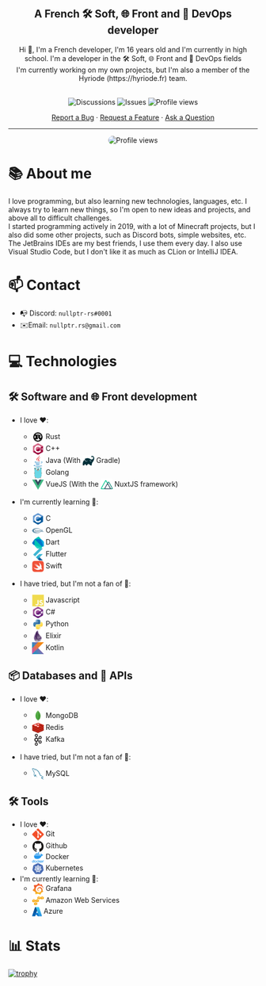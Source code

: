
<h2 align="center">A French 🛠️ Soft, 🌐 Front and 🧭 DevOps developer</h2>

<div align="center">Hi 👋, I'm a French developer, I'm 16 years old and I'm currently in high school. I'm a developer in the 🛠️ Soft, 🌐 Front and 🧭 DevOps fields</div>
<div align="center">I'm currently working on my own projects, but I'm also a member of the Hyriode (https://hyriode.fr) team.</div>

<br>

<p align="center">
  <img src="https://img.shields.io/github/discussions/Yggdrasil80/YggTools?label=Discussions&logo=Github" alt="Discussions">
  <img src="https://img.shields.io/github/issues-raw/Yggdrasil80/YggTools?label=Issues&logo=Github" alt="Issues">
  <img src="https://komarev.com/ghpvc/?username=nullptr-rs&color=blue&label=Profile%20views&style=flat" alt="Profile views">

<div align="center">
  <a href="https://github.com/nullptr-rs/nullptr-rs/issues/new?assignees=&labels=bug&template=BUG_REPORT.md&title=bug%3A+">Report a Bug</a>
  ·
  <a href="https://github.com/nullptr-rs/nullptr-rs/discussions/new?assignees=&labels=enhancement&title=feat%3A+">Request a Feature</a>
  ·
  <a href="https://github.com/nullptr-rs/nullptr-rs/discussions/new?assignees=&labels=help%20wanted&title=ask%3A+">Ask a Question</a>
</div>

---

<p align="center">
  <img src="profile-3d-contrib/profile-season-animate.svg" alt="Profile views" width="500" style="border-radius:20px">
</p>

# 📚 About me

I love programming, but also learning new technologies, languages, etc. I always try to learn new things, so I'm open to new ideas and projects, and above all to difficult challenges.<br>
I started programming actively in 2019, with a lot of Minecraft projects, but I also did some other projects, such as Discord bots, simple websites, etc.<br>
The JetBrains IDEs are my best friends, I use them every day. I also use Visual Studio Code, but I don't like it as much as CLion or IntelliJ IDEA. 

# 📫 Contact
- 📭 Discord: `nullptr-rs#0001`
- ✉️Email: `nullptr.rs@gmail.com`

# 💻 Technologies

## 🛠️ Software and 🌐 Front development
- I love ❤️: 
  - <img align="center" width="24" alt="Rust" src="images/rust.png"/> Rust
  - <img align="center" width="24" alt="C++" src="images/cpp.png"/> C++
  - <img align="center" width="24" alt="Java" src="images/java.png"/> Java (With <img align="center" width="24" alt="Gradle" src="images/gradle.png"/> Gradle)
  - <img align="center" width="24" alt="Go" src="images/go.png"/> Golang
  - <img align="center" width="24" alt="VueJS" src="images/vuejs.png"/> VueJS (With the <img align="center" width="24" alt="NuxtJS" src="images/nuxtjs.png"/> NuxtJS framework)
  
- I'm currently learning 📖:
  - <img align="center" width="24" alt="C" src="images/c.png"/> C
  - <img align="center" width="24" alt="OpenGL" src="images/opengl.png"/> OpenGL
  - <img align="center" width="24" alt="Dart" src="images/dart.png"/> Dart
  - <img align="center" width="24" alt="Flutter" src="images/flutter.png"/> Flutter
  - <img align="center" width="24" alt="Swift" src="images/swift.png"/> Swift

  
- I have tried, but I'm not a fan of 🤔:
  - <img align="center" width="24" alt="JS" src="images/javascript.png"/> Javascript 
  - <img align="center" width="24" alt="CSharp" src="images/csharp.png"/> C#
  - <img align="center" width="24" alt="Python" src="images/python.png"/> Python
  - <img align="center" width="24" alt="Elixir" src="images/elixir.png"/> Elixir
  - <img align="center" width="24" alt="Kotlin" src="images/kotlin.png"/> Kotlin

## 📦 Databases and 🔌 APIs
- I love ❤️:
  - <img align="center" width="24" alt="Mongo" src="images/mongodb.png"/> MongoDB
  - <img align="center" width="24" alt="Redis" src="images/redis.png"/> Redis
  - <img align="center" width="24" alt="Kafka" src="images/kafka.png"/> Kafka

- I have tried, but I'm not a fan of 🤔:
  - <img align="center" width="24" alt="MySQL" src="images/mysql.png"/> MySQL

## 🛠️ Tools
- I love ❤️:
  - <img align="center" width="24" alt="Git" src="images/git.png"/> Git
  - <img align="center" width="24" alt="Github" src="images/github.png"/> Github
  - <img align="center" width="24" alt="Docker" src="images/docker.png"/> Docker
  - <img align="center" width="24" alt="Kubernetes" src="images/kubernetes.png"/> Kubernetes
- I'm currently learning 📖:
  - <img align="center" width="24" alt="Grafana" src="images/grafana.png"/> Grafana
  - <img align="center" width="24" alt="AWS" src="images/aws.png"/> Amazon Web Services
  - <img align="center" width="20" alt="Azure" src="images/azure.png"/> Azure
  
  
# 📊 Stats
[![trophy](https://github-profile-trophy.vercel.app/?username=nullptr-rs&theme=onedark)](https://github.com/ryo-ma/github-profile-trophy)